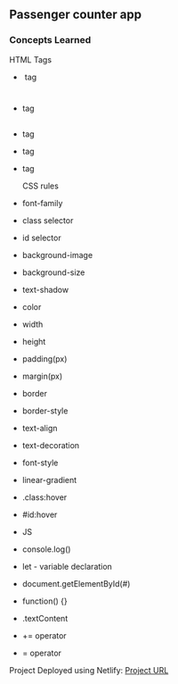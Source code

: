 ## Passenger counter app

### Concepts Learned

  HTML Tags
- <img/> tag
- <h1></h1> tag
- <h2></h2>tag
- <a> tag
- <p></p> tag

  CSS rules

- font-family
- class selector
- id selector
- background-image
- background-size
- text-shadow
- color
- width
- height
- padding(px)
- margin(px)
- border
- border-style
- text-align
- text-decoration
- font-style
- linear-gradient
- .class:hover
- #id:hover

- JS
- console.log()
- let - variable declaration
- document.getElementById(#)
- function() {}
- .textContent
-  += operator
-  = operator
  
Project Deployed using Netlify: [Project URL](https://dev-arpita-passengercounter.netlify.app/)
